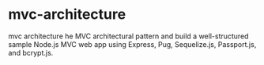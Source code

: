# mvc-architecture
mvc architecture
he MVC architectural pattern and build a well-structured sample Node.js MVC web app using Express, Pug, Sequelize.js, Passport.js, and bcrypt.js.
